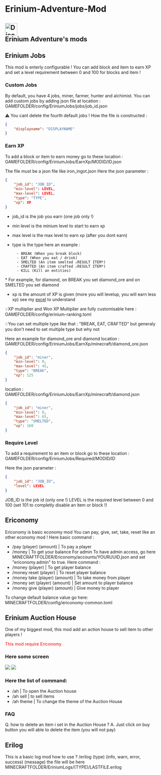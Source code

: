 # Erinium-Adventure-Mod
<a href="https://discord.gg/FBR2HEbbgm"><img alt="Discord" src="https://img.shields.io/discord/927941401805746236?style=for-the-badge&logo=discord&logoColor=darkblue&label=Discord&labelColor=blackgray&color=darkblue" witdh="285" height="40"></a> </br>
 Erinium Adventure's mods
---
## Erinium Jobs
This mod is enterly configurable ! You can add block and item to earn XP and set a level requirement between 0 and 100 for blocks and item !
### Custom Jobs
By default, you have 4 jobs, miner, farmer, hunter and alchimist.
You can add custom jobs by adding json file at location : GAMEFOLDER/config/EriniumJobs/jobs/job_id.json

⚠️ You cant delete the fourth default jobs !
How the file is constructed : 
```json
{
	"displayname": "DISPLAYNAME"
}
```

### Earn XP
To add a block or item to earn money go to these location : 
GAMEFOLDER/config/EriniumJobs/EarnXp/MODID/ID.json

The file must be a json file like iron_ingot.json
Here the json parameter : 
```json
{
	"job_id": "JOB_ID",
	"min-level": LEVEL,
	"max-level": LEVEL,
	"type": "TYPE",
	"xp": XP
}
```
- job_id is the job you earn (one job only !)
- min level is the minium level to start to earn xp
- max level is the max level to earn xp (after you dont earn)
- type is the type here an example :

		- BREAK (When you break block)
		- EAT (When you eat / drink)
		- SMELTED (An item smelted ⚠️RESULT ITEM*)
		- CRAFTED (An item crafted ⚠️RESULT ITEM*)
  		- KILL (Kill an entities)

\* For example, for diamond, on BREAK you set diamond_ore and on SMELTED you set diamond
- xp is the amount of XP is given (more you will levelup, you will earn less xp) see my [excel](https://1drv.ms/x/s!Aq5o6W9h7OB9gYExyFZm1cFhJ0n0EA?e=Ko20vF "excel") to understand

💡XP multiplier and Won XP Multiplier are fully customisable here : GAMEFOLDER/config/erinium-ranking.toml

💡You can set multiple type like that : "BREAK, EAT, CRAFTED" but generaly you don't need to set multiple type but why not

Here an example for diamond_ore and diamond
location : GAMEFOLDER/config/EriniumJobs/EarnXp/minecraft/diamond_ore.json
```json
{
	"job_id": "miner",
	"min-level": 0,
	"max-level": 45,
	"type": "BREAK",
	"xp": 125
}
```
location : GAMEFOLDER/config/EriniumJobs/EarnXp/minecraft/diamond.json
```json
{
	"job_id": "miner",
	"min-level": 0,
	"max-level": 65,
	"type": "SMELTED",
	"xp": 160
}
```

### Require Level
To add a requirement to an item or block go to these location : 
GAMEFOLDER/config/EriniumJobs/Required/MODID/ID

Here the json parameter : 
```json
{
	"job_id": "JOB_ID",
	"level": LEVEL
}
```
JOB_ID is the job id (only one !)
LEVEL is the required level between 0 and 100 (set 101 to completly disable an item or block !)

## Ericonomy

Ericonomy is basic economy mod
You can pay, give, set, take, reset like an other economy mod !
Here basic command :
- /pay (player) (amount) | To pay a player
- /money | To get your balance
For admin
To have admin access, go here MINECRAFTFOLDER/Ericonomy/accounts/YOURUUID.json and set "ericonomy.admin" to true. Here command :
- /money (player) | To get player balance
- /money reset (player) | To reset player balance
- /money take (player) (amount) | To take money from player
- /money set (player) (amount) | Set amount to player balance
- /money give (player) (amount) | Give money to player

To change default balance value go here:
MINECRAFTFOLDER/config/ericonomy-common.toml

## Erinium Auction House
One of my biggest mod, this mod add an action house to sell item to other players !

<span style='color: red;'>This mod require Ericonomy</span>

### Here some screen
![](https://media.discordapp.net/attachments/719811588076470312/1216060561872388136/image.png?ex=65ff03a7&is=65ec8ea7&hm=ade48c9e99b60700ad6b18887aeb54740884dc00d80bfcf463e7c4d23e68c642&=&format=webp&quality=lossless&width=810&height=430)
![](https://media.discordapp.net/attachments/719811588076470312/1216065337141886986/image.png?ex=65ff0819&is=65ec9319&hm=58c628dbc603849d24297ffd825ee4742b222717042040723fbb21f1cb0fa290&=&format=webp&quality=lossless&width=810&height=430)

### Here the list of command:
- /ah | To open the Auction house
- /ah sell | to sell items
- /ah theme | To change the theme of the Auction House

### FAQ
Q. how to delete an item i set in the Auction House ? 
A. Just click on buy button you will able to delete the item (you will not pay)

## Erilog

This is a basic log mod
how to use ?
/erilog (type) (info, warn, error, success) (message)
the file will be here MINECRAFTFOLDER/EriniumLogs/(TYPE)/LASTFILE.erilog
